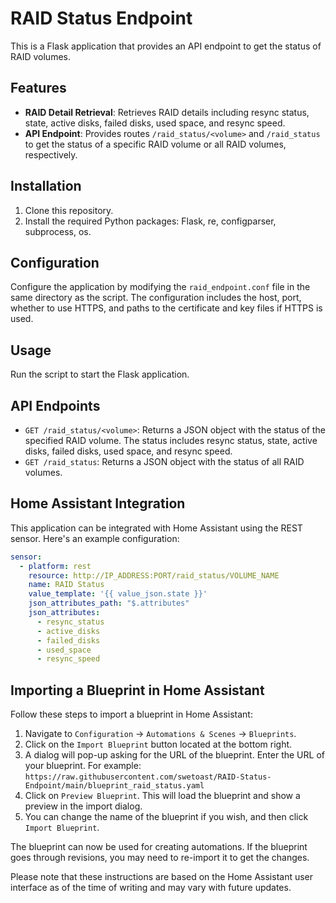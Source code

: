 # RAID Status Endpoint

This is a Flask application that provides an API endpoint to get the status of RAID volumes.

## Features

- **RAID Detail Retrieval**: Retrieves RAID details including resync status, state, active disks, failed disks, used space, and resync speed.
- **API Endpoint**: Provides routes `/raid_status/<volume>` and `/raid_status` to get the status of a specific RAID volume or all RAID volumes, respectively.

## Installation

1. Clone this repository.
2. Install the required Python packages: Flask, re, configparser, subprocess, os.

## Configuration

Configure the application by modifying the `raid_endpoint.conf` file in the same directory as the script. The configuration includes the host, port, whether to use HTTPS, and paths to the certificate and key files if HTTPS is used.

## Usage

Run the script to start the Flask application.

## API Endpoints

- `GET /raid_status/<volume>`: Returns a JSON object with the status of the specified RAID volume. The status includes resync status, state, active disks, failed disks, used space, and resync speed.
- `GET /raid_status`: Returns a JSON object with the status of all RAID volumes.

## Home Assistant Integration

This application can be integrated with Home Assistant using the REST sensor. Here's an example configuration:

```yaml
sensor:
  - platform: rest
    resource: http://IP_ADDRESS:PORT/raid_status/VOLUME_NAME
    name: RAID Status
    value_template: '{{ value_json.state }}'
    json_attributes_path: "$.attributes"
    json_attributes:
      - resync_status
      - active_disks
      - failed_disks
      - used_space
      - resync_speed
```
## Importing a Blueprint in Home Assistant

Follow these steps to import a blueprint in Home Assistant:

1. Navigate to `Configuration` → `Automations & Scenes` → `Blueprints`.
2. Click on the `Import Blueprint` button located at the bottom right.
3. A dialog will pop-up asking for the URL of the blueprint. Enter the URL of your blueprint. For example: `https://raw.githubusercontent.com/swetoast/RAID-Status-Endpoint/main/blueprint_raid_status.yaml`
4. Click on `Preview Blueprint`. This will load the blueprint and show a preview in the import dialog.
5. You can change the name of the blueprint if you wish, and then click `Import Blueprint`.

The blueprint can now be used for creating automations. If the blueprint goes through revisions, you may need to re-import it to get the changes.

Please note that these instructions are based on the Home Assistant user interface as of the time of writing and may vary with future updates.

